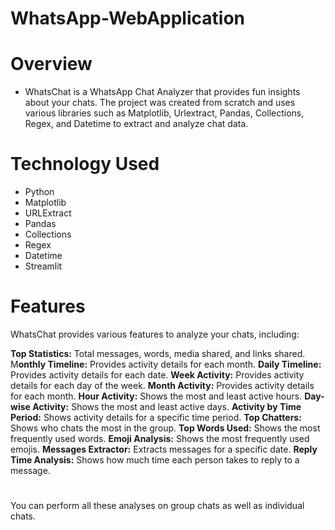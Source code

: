 # WhatsApp-WebApplication

# Overview
* WhatsChat is a WhatsApp Chat Analyzer that provides fun insights about your chats. The project was created from scratch and uses various libraries such as Matplotlib, Urlextract, Pandas, Collections, Regex, and Datetime to extract and analyze chat data.

# Technology Used
* Python
* Matplotlib
* URLExtract
* Pandas
* Collections
* Regex
* Datetime
* Streamlit


# Features
WhatsChat provides various features to analyze your chats, including:

**Top Statistics:** Total messages, words, media shared, and links shared.
M**onthly Timeline:** Provides activity details for each month.
**Daily Timeline:** Provides activity details for each date.
**Week Activity:** Provides activity details for each day of the week.
**Month Activity:** Provides activity details for each month.
**Hour Activity:** Shows the most and least active hours.
**Day-wise Activity:** Shows the most and least active days.
**Activity by Time Period:** Shows activity details for a specific time period.
**Top Chatters:** Shows who chats the most in the group.
**Top Words Used:** Shows the most frequently used words.
**Emoji Analysis:** Shows the most frequently used emojis.
**Messages Extractor:** Extracts messages for a specific date.
**Reply Time Analysis:** Shows how much time each person takes to reply to a message.
#
You can perform all these analyses on group chats as well as individual chats.
